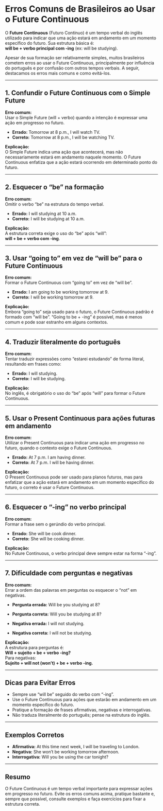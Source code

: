 # Erros Comuns de Brasileiros ao Usar o Future Continuous

O **Future Continuous** (Futuro Contínuo) é um tempo verbal do inglês utilizado para indicar que uma ação estará em andamento em um momento específico do futuro. Sua estrutura básica é:  
**will be + verbo principal com -ing** (ex: will be studying).

Apesar de sua formação ser relativamente simples, muitos brasileiros cometem erros ao usar o Future Continuous, principalmente por influência do português e por confusão com outros tempos verbais. A seguir, destacamos os erros mais comuns e como evitá-los.

---

## 1. Confundir o Future Continuous com o Simple Future

**Erro comum:**  
Usar o Simple Future (will + verbo) quando a intenção é expressar uma ação em progresso no futuro.

- **Errado:** Tomorrow at 8 p.m., I will watch TV.  
- **Correto:** Tomorrow at 8 p.m., I will be watching TV.

**Explicação:**  
O Simple Future indica uma ação que acontecerá, mas não necessariamente estará em andamento naquele momento. O Future Continuous enfatiza que a ação estará ocorrendo em determinado ponto do futuro.

---

## 2. Esquecer o “be” na formação

**Erro comum:**  
Omitir o verbo “be” na estrutura do tempo verbal.

- **Errado:** I will studying at 10 a.m.
- **Correto:** I will be studying at 10 a.m.

**Explicação:**  
A estrutura correta exige o uso do “be” após “will”:  
**will + be + verbo com -ing**.

---

## 3. Usar “going to” em vez de “will be” para o Future Continuous

**Erro comum:**  
Formar o Future Continuous com “going to” em vez de “will be”.

- **Errado:** I am going to be working tomorrow at 9.
- **Correto:** I will be working tomorrow at 9.

**Explicação:**  
Embora “going to” seja usado para o futuro, o Future Continuous padrão é formado com “will be”. “Going to be + -ing” é possível, mas é menos comum e pode soar estranho em alguns contextos.

---

## 4. Traduzir literalmente do português

**Erro comum:**  
Tentar traduzir expressões como “estarei estudando” de forma literal, resultando em frases como:

- **Errado:** I will studying.
- **Correto:** I will be studying.

**Explicação:**  
No inglês, é obrigatório o uso do “be” após “will” para formar o Future Continuous.

---

## 5. Usar o Present Continuous para ações futuras em andamento

**Erro comum:**  
Utilizar o Present Continuous para indicar uma ação em progresso no futuro, quando o contexto exige o Future Continuous.

- **Errado:** At 7 p.m. I am having dinner.
- **Correto:** At 7 p.m. I will be having dinner.

**Explicação:**  
O Present Continuous pode ser usado para planos futuros, mas para enfatizar que a ação estará em andamento em um momento específico do futuro, o correto é usar o Future Continuous.

---

## 6. Esquecer o “-ing” no verbo principal

**Erro comum:**  
Formar a frase sem o gerúndio do verbo principal.

- **Errado:** She will be cook dinner.
- **Correto:** She will be cooking dinner.

**Explicação:**  
No Future Continuous, o verbo principal deve sempre estar na forma “-ing”.

---

## 7. Dificuldade com perguntas e negativas

**Erro comum:**  
Errar a ordem das palavras em perguntas ou esquecer o “not” em negativas.

- **Pergunta errada:** Will be you studying at 8?
- **Pergunta correta:** Will you be studying at 8?

- **Negativa errada:** I will not studying.
- **Negativa correta:** I will not be studying.

**Explicação:**  
A estrutura para perguntas é:  
**Will + sujeito + be + verbo -ing?**  
Para negativas:  
**Sujeito + will not (won’t) + be + verbo -ing.**

---

## Dicas para Evitar Erros

- Sempre use “will be” seguido do verbo com “-ing”.
- Use o Future Continuous para ações que estarão em andamento em um momento específico do futuro.
- Pratique a formação de frases afirmativas, negativas e interrogativas.
- Não traduza literalmente do português; pense na estrutura do inglês.

---

## Exemplos Corretos

- **Afirmativa:** At this time next week, I will be traveling to London.
- **Negativa:** She won’t be working tomorrow afternoon.
- **Interrogativa:** Will you be using the car tonight?

---

## Resumo

O Future Continuous é um tempo verbal importante para expressar ações em progresso no futuro. Evite os erros comuns acima, pratique bastante e, sempre que possível, consulte exemplos e faça exercícios para fixar a estrutura correta.